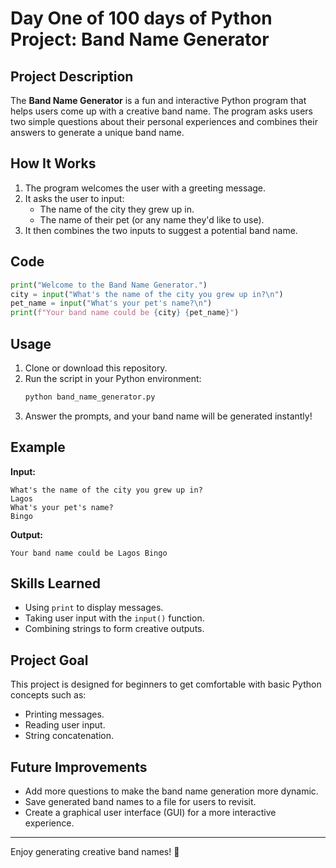 


# **Day One of 100 days of Python Project: Band Name Generator**

## **Project Description**
The **Band Name Generator** is a fun and interactive Python program that helps users come up with a creative band name. The program asks users two simple questions about their personal experiences and combines their answers to generate a unique band name.

## **How It Works**
1. The program welcomes the user with a greeting message.
2. It asks the user to input:
   - The name of the city they grew up in.
   - The name of their pet (or any name they'd like to use).
3. It then combines the two inputs to suggest a potential band name.

## **Code**
```python
print("Welcome to the Band Name Generator.")
city = input("What's the name of the city you grew up in?\n")
pet_name = input("What's your pet's name?\n")
print(f"Your band name could be {city} {pet_name}")
```

## **Usage**
1. Clone or download this repository.
2. Run the script in your Python environment:
   ```bash
   python band_name_generator.py
   ```
3. Answer the prompts, and your band name will be generated instantly!

## **Example**
**Input:**
```
What's the name of the city you grew up in?  
Lagos  
What's your pet's name?  
Bingo
```

**Output:**
```
Your band name could be Lagos Bingo
```

## **Skills Learned**
- Using `print` to display messages.
- Taking user input with the `input()` function.
- Combining strings to form creative outputs.

## **Project Goal**
This project is designed for beginners to get comfortable with basic Python concepts such as:
- Printing messages.
- Reading user input.
- String concatenation.

## **Future Improvements**
- Add more questions to make the band name generation more dynamic.
- Save generated band names to a file for users to revisit.
- Create a graphical user interface (GUI) for a more interactive experience.

---

Enjoy generating creative band names! 🚀
